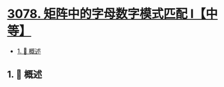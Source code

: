# [3078. 矩阵中的字母数字模式匹配 I【中等】](https://github.com/tnotesjs/TNotes.leetcode/tree/main/notes/3078.%20%E7%9F%A9%E9%98%B5%E4%B8%AD%E7%9A%84%E5%AD%97%E6%AF%8D%E6%95%B0%E5%AD%97%E6%A8%A1%E5%BC%8F%E5%8C%B9%E9%85%8D%20I%E3%80%90%E4%B8%AD%E7%AD%89%E3%80%91)

<!-- region:toc -->

- [1. 📝 概述](#1--概述)

<!-- endregion:toc -->

## 1. 📝 概述
